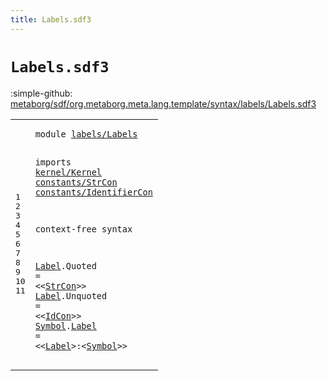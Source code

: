 ```yaml
---
title: Labels.sdf3
---
```


# `Labels.sdf3`

:simple-github: [metaborg/sdf/org.metaborg.meta.lang.template/syntax/labels/Labels.sdf3]

[metaborg/sdf/org.metaborg.meta.lang.template/syntax/labels/Labels.sdf3]: https://github.com/metaborg/sdf/blob/master/org.metaborg.meta.lang.template/syntax/labels/Labels.sdf3 "The source file on GitHub"

<div class="TemplateLang"><table class="highlighttable"><tbody><tr><td class="linenos"><div class="linenodiv"><pre><span></span>1
2
3
4
5
6
7
8
9
10
11
</pre></div></td>
<td class="code"><pre><code><span class="keyword">module</span> <a href="../../sdf2-core/Sdf2-Syntax.sdf3#labels/Labels_280_293" id="labels/Labels_7_20" title="Referenced at ../../sdf2-core/Sdf2-Syntax.sdf3 line 13">labels/Labels</a>

<span class="keyword">imports</span> <a href="../../kernel/Kernel.sdf3#kernel/Kernel_7_20" id="kernel/Kernel_30_43" title="Defined at ../../kernel/Kernel.sdf3 line 1">kernel/Kernel</a> 
        <a href="../../constants/StrCon.sdf3#constants/StrCon_7_23" id="constants/StrCon_53_69" title="Defined at ../../constants/StrCon.sdf3 line 1">constants/StrCon</a>
        <a href="../../constants/IdentifierCon.sdf3#constants/IdentifierCon_7_30" id="constants/IdentifierCon_78_101" title="Defined at ../../constants/IdentifierCon.sdf3 line 1">constants/IdentifierCon</a>
 
<span class="keyword">context-free syntax</span>

<a href="#Label_195_200" id="Label_125_130" title="Referenced at  line 11">Label</a>.<span class="cons_Constructor"><span id="Quoted_131_137" title="Not referenced locally or via imports">Quoted</span></span> = &lt;&lt;<a href="../../constants/StrCon.sdf3#StrCon_323_329" id="StrCon_142_148" title="Defined at ../../constants/StrCon.sdf3 line 12">StrCon</a>&gt;&gt;
<a href="#Label_195_200" id="Label_151_156" title="Referenced at  line 11">Label</a>.<span class="cons_Constructor"><span id="Unquoted_157_165" title="Not referenced locally or via imports">Unquoted</span></span> = &lt;&lt;<a href="../../constants/IdentifierCon.sdf3#IdCon_114_119" id="IdCon_170_175" title="Defined at ../../constants/IdentifierCon.sdf3 line 6">IdCon</a>&gt;&gt;
<a href="#Symbol_203_209" id="Symbol_178_184" title="Referenced at  line 11">Symbol</a>.<span class="cons_Constructor"><a href="../../regular/Regular.sdf3#Label_1303_1308" id="Label_185_190" title="Referenced at ../../regular/Regular.sdf3 line 47">Label</a></span> = &lt;&lt;<a href="#Label_125_130" id="Label_195_200" title="Defined at  line 9, 10">Label</a>&gt;<span class="cons_String">:</span>&lt;<a href="#Symbol_178_184" id="Symbol_203_209" title="Defined at  line 11">Symbol</a>&gt;&gt;
</code></pre></td></tr></tbody></table></div>
